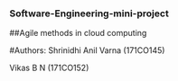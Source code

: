 ### Software-Engineering-mini-project
##Agile methods in cloud computing

#Authors:
Shrinidhi Anil Varna (171CO145)

Vikas B N (171CO152)
